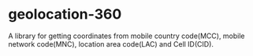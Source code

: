 # geolocation-360
A library for getting coordinates from mobile country code(MCC), mobile network code(MNC), location area code(LAC) and Cell ID(CID).
